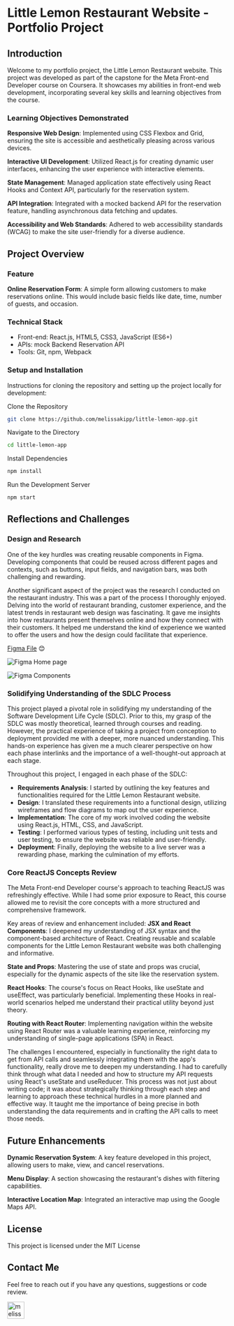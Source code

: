 # Little Lemon Restaurant Website - Portfolio Project
## Introduction
Welcome to my portfolio project, the Little Lemon Restaurant website. This project was developed as part of the capstone for the Meta Front-end Developer course on Coursera. It showcases my abilities in front-end web development, incorporating several key skills and learning objectives from the course.

### Learning Objectives Demonstrated
**Responsive Web Design**: Implemented using CSS Flexbox and Grid, ensuring the site is accessible and aesthetically pleasing across various devices.

**Interactive UI Development**: Utilized React.js for creating dynamic user interfaces, enhancing the user experience with interactive elements.

**State Management**: Managed application state effectively using React Hooks and Context API, particularly for the reservation system.

**API Integration**: Integrated with a mocked backend API for the reservation feature, handling asynchronous data fetching and updates.

**Accessibility and Web Standards**: Adhered to web accessibility standards (WCAG) to make the site user-friendly for a diverse audience.

## Project Overview
### Feature
**Online Reservation Form**: A simple form allowing customers to make reservations online. This would include basic fields like date, time, number of guests, and occasion.

### Technical Stack
- Front-end: React.js, HTML5, CSS3, JavaScript (ES6+)
- APIs: mock Backend Reservation API
- Tools: Git, npm, Webpack

### Setup and Installation
Instructions for cloning the repository and setting up the project locally for development:

Clone the Repository
```bash
git clone https://github.com/melissakipp/little-lemon-app.git
```
Navigate to the Directory
```bash
cd little-lemon-app
```
Install Dependencies
```bash
npm install
```
Run the Development Server
```bash
npm start
```

## Reflections and Challenges
### Design and Research
One of the key hurdles was creating reusable components in Figma. Developing components that could be reused across different pages and contexts, such as buttons, input fields, and navigation bars, was both challenging and rewarding.

Another significant aspect of the project was the research I conducted on the restaurant industry. This was a part of the process I thoroughly enjoyed. Delving into the world of restaurant branding, customer experience, and the latest trends in restaurant web design was fascinating. It gave me insights into how restaurants present themselves online and how they connect with their customers. It helped me understand the kind of experience we wanted to offer the users and how the design could facilitate that experience.

[Figma File](https://www.figma.com/file/epT4CYntLaYiEy3cuXwhJZ/LL-wireframe?type=design&node-id=0%3A1&mode=design&t=cgsFYut4BuMfVWzG-1) 😊

![Figma Home page](20240126_homepage-desktop_little-lemon.png?raw=true)

![Figma Components](20240126_figma-components_little-lemon.png?raw=true)

### Solidifying Understanding of the SDLC Process
This project played a pivotal role in solidifying my understanding of the Software Development Life Cycle (SDLC). Prior to this, my grasp of the SDLC was mostly theoretical, learned through courses and reading. However, the practical experience of taking a project from conception to deployment provided me with a deeper, more nuanced understanding. This hands-on experience has given me a much clearer perspective on how each phase interlinks and the importance of a well-thought-out approach at each stage.

Throughout this project, I engaged in each phase of the SDLC:
- **Requirements Analysis**: I started by outlining the key features and functionalities required for the Little Lemon Restaurant website.
- **Design**: I translated these requirements into a functional design, utilizing wireframes and flow diagrams to map out the user experience.
- **Implementation**: The core of my work involved coding the website using React.js, HTML, CSS, and JavaScript.
- **Testing**: I performed various types of testing, including unit tests and user testing, to ensure the website was reliable and user-friendly.
- **Deployment**: Finally, deploying the website to a live server was a rewarding phase, marking the culmination of my efforts.

### Core ReactJS Concepts Review
The Meta Front-end Developer course's approach to teaching ReactJS was refreshingly effective. While I had some prior exposure to React, this course allowed me to revisit the core concepts with a more structured and comprehensive framework.

Key areas of review and enhancement included:
**JSX and React Components**: I deepened my understanding of JSX syntax and the component-based architecture of React. Creating reusable and scalable components for the Little Lemon Restaurant website was both challenging and informative.

**State and Props**: Mastering the use of state and props was crucial, especially for the dynamic aspects of the site like the reservation system.

**React Hooks**: The course's focus on React Hooks, like useState and useEffect, was particularly beneficial. Implementing these Hooks in real-world scenarios helped me understand their practical utility beyond just theory.

**Routing with React Router**: Implementing navigation within the website using React Router was a valuable learning experience, reinforcing my understanding of single-page applications (SPA) in React.

The challenges I encountered, especially in functionality the right data to get from API calls and seamlessly integrating them with the app's functionality, really drove me to deepen my understanding. I had to carefully think through what data I needed and how to structure my API requests using React's useState and useReducer. This process was not just about writing code; it was about strategically thinking through each step and learning to approach these technical hurdles in a more planned and effective way. It taught me the importance of being precise in both understanding the data requirements and in crafting the API calls to meet those needs.

## Future Enhancements
**Dynamic Reservation System**: A key feature developed in this project, allowing users to make, view, and cancel reservations.

**Menu Display**: A section showcasing the restaurant's dishes with filtering capabilities.

**Interactive Location Map**: Integrated an interactive map using the Google Maps API.

## License
This project is licensed under the MIT License

## Contact Me
Feel free to reach out if you have any questions, suggestions or code review.

[<img align="left" alt="melissakipp | LinkedIn" width="39px" src="https://cdn.jsdelivr.net/npm/simple-icons@v3/icons/linkedin.svg" />][linkedin]

[linkedin]: https://linkedin.com/in/melissajkipp